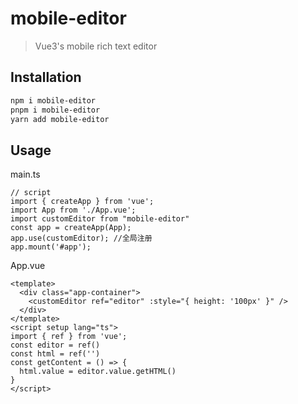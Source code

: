 # mobile-editor

> Vue3's mobile rich text editor

## Installation

```bash
npm i mobile-editor
pnpm i mobile-editor
yarn add mobile-editor
```

## Usage

main.ts

```
// script
import { createApp } from 'vue';
import App from './App.vue';
import customEditor from "mobile-editor"
const app = createApp(App);
app.use(customEditor); //全局注册
app.mount('#app');
```

App.vue

```
<template>
  <div class="app-container">
    <customEditor ref="editor" :style="{ height: '100px' }" />
  </div>
</template>
<script setup lang="ts">
import { ref } from 'vue';
const editor = ref()
const html = ref('')
const getContent = () => {
  html.value = editor.value.getHTML()
}
</script>
```
